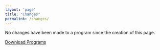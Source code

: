 ```yaml
---
layout: 'page'
title: "Changes"
permalink: /changes/
---
```


No changes have been made to a program since the creation of this page.

[Download Programs](../downloads)
